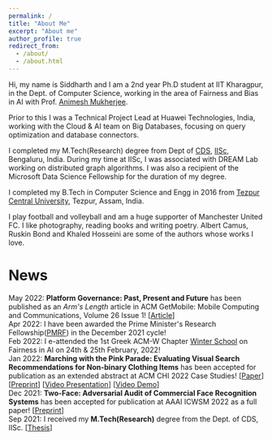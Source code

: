 ```yaml
---
permalink: /
title: "About Me"
excerpt: "About me"
author_profile: true
redirect_from: 
  - /about/
  - /about.html
---
```


Hi, my name is Siddharth and I am a 2nd year Ph.D student at IIT Kharagpur, in the Dept. of Computer Science, working in the area of Fairness and Bias in AI with Prof. [Animesh Mukherjee](https://cse.iitkgp.ac.in/~animeshm/).

Prior to this I was a Technical Project Lead at Huawei Technologies, India, working with the Cloud & AI team on Big Databases, focusing on query optimization and database connectors.

I completed my M.Tech(Research) degree from Dept of [CDS](https://cds.iisc.ac.in/), [IISc](https://iisc.ac.in/), Bengaluru, India. During my time at IISc, I was associated with DREAM Lab working on distributed graph algorithms. I was also a recipient of the Microsoft Data Science Fellowship for the duration of my degree. 

I completed my B.Tech in Computer Science and Engg in 2016 from [Tezpur Central University](http://www.tezu.ernet.in/), Tezpur, Assam, India. 

I play football and volleyball and am a huge supporter of Manchester United FC. I like photography, reading books and writing poetry. Albert Camus, Ruskin Bond and Khaled Hosseini are some of the authors whose works I love. 


News
======
May 2022: **Platform Governance: Past, Present and Future** has been published as an _Arm's Length_ article in ACM GetMobile: Mobile Computing and Communications, Volume 26 Issue 1! [[Article](https://dl.acm.org/doi/abs/10.1145/3539668.3539674)]        
Apr 2022: I have been awarded the Prime Minister's Research Fellowship([PMRF](https://www.pmrf.in/)) in the December 2021 cycle!    
Feb 2022: I e-attended the 1st Greek ACM-W Chapter [Winter School](https://gec-ws.athenarc.gr/) on Fairness in AI on 24th & 25th February, 2022!    
Jan 2022:  **Marching with the Pink Parade: Evaluating Visual Search Recommendations for Non-binary Clothing Items** has been accepted for publication as an extended abstract at ACM CHI 2022 Case Studies! [[Paper](https://dl.acm.org/doi/abs/10.1145/3491101.3503572)]    [[Preprint](https://arxiv.org/abs/2112.02384)]    [[Video Presentation](https://www.youtube.com/watch?v=1wQTqkoU6iE)]    [[Video Demo](https://drive.google.com/file/d/15U44__xXpnGRp3c65uH0_-TBcRwCWS3o/view)]    
Dec 2021: **Two-Face: Adversarial Audit of Commercial Face Recognition Systems** has been accepted for publication at AAAI ICWSM 2022 as a full paper! [[Preprint](https://arxiv.org/abs/2111.09137)]    
Sep 2021: I received my **M.Tech(Research)** degree from the Dept. of CDS, IISc. [[Thesis](https://drive.google.com/file/d/13dc-13gCk9GVGtDSd0LeyXSu6dHPV4q7/view)]
